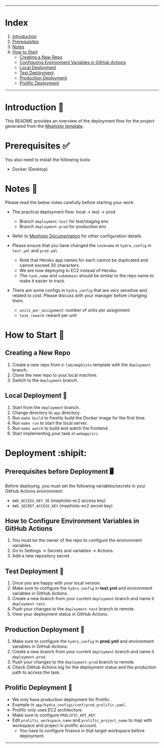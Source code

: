 

---

# Index

1. [Introduction](#introduction)
2. [Prerequisites](#prerequisites)
3. [Notes](#notes)
4. [How to Start](#how-to-start)
    - [Creating a New Repo](#creating-a-new-repo)
    - [Configuring Environment Variables in GitHub Actions](#how-to-configure-environment-variables-in-github-actions)
    - [Local Deployment](#local-deployment)
    - [Test Deployment](#test-deployment)
    - [Production Deployment](#production-deployment)
    - [Prolific Deployment](#prolific-deployment)

---

# Introduction :book:

This README provides an overview of the deployment flow for the project generated from the [Mephisto template](https://github.com/d-lab/mephisto).

# Prerequisites :white_check_mark:

You also need to install the following tools:
- Docker (Desktop)

# Notes :notebook:

Please read the below notes carefully before starting your work:

- The practical deployment flow: local -> test -> prod
  - Branch `deployment-test` for test/staging env
  - Branch `deployment-prod` for production env 

- Refer to [Mephisto Documentation](https://mephisto.ai/docs/guides/tutorials/first_task/) for other configuration details.
- Please ensure that you have changed the `taskname` in `hydra_config` in `test.yml` and `prod.yml`. 
  - Note that Heroku app names for each cannot be duplicated and cannot exceed 30 characters.
  - We are now deploying to EC2 instead of Heroku.
  - The `task_name` and `subdomain` should be similar to the repo name to make it easier to track.
- There are some configs in `hydra_config` that are very sensitive and related to cost. Please discuss with your manager before changing them.
  - `units_per_assignment`: number of units per assignment
  - `task_reward`: reward per unit

# How to Start :triangular_flag_on_post:

## Creating a New Repo

1. Create a new repo from `d-lab/mephisto` template with the `deployment` branch.
2. Clone the new repo to your local machine.
3. Switch to the `deployment` branch.

## Local Deployment :hammer:

1. Start from the `deployment` branch.
2. Change directory to `app` directory.
3. Run `make build` to freshly build the Docker image for the first time.
4. Run `make run` to start the local server.
5. Run `make watch` to build and watch the frontend.
6. Start implementing your task in `webapp/src`.

# Deployment :shipit:

## Prerequisites before Deployment :desktop_computer:
Before deploying, you must set the following variables/secrets in your GitHub Actions environment:

- `AWS_ACCESS_KEY_ID` (mephisto-ec2 access key)
- `AWS_SECRET_ACCESS_KEY` (mephisto-ec2 secret key)

## How to Configure Environment Variables in GitHub Actions

1. You must be the owner of the repo to configure the environment variables.
2. Go to Settings -> Secrets and variables -> Actions.
3. Add a new repository secret.

## Test Deployment :test_tube:

1. Once you are happy with your local version.
2. Make sure to configure the `hydra_config` in **test.yml** and environment variables in GitHub Actions.
3. Create a new branch from your current `deployment` branch and name it `deployment-test`.
4. Push your changes to the `deployment-test` branch to remote.
5. View your deployment status in GitHub Actions.

## Production Deployment :rocket:

1. Make sure to configure the `hydra_config` in **prod.yml** and environment variables in GitHub Actions.
2. Create a new branch from your current `deployment` branch and name it `deployment-prod`.
3. Push your changes to the `deployment-prod` branch to remote.
4. Check GitHub Actions log for the deployment status and the production path to access the task.

## Prolific Deployment :rocket:
- We only have production deployment for Prolific.
- Example in `app/hydra_configs/conf/prod_prolific.yaml`.
- Prolific only uses EC2 architecture.
- Make sure to configure `PROLIFIC_API_KEY`.
- Edit `prolific_workspace_name` and `prolific_project_name` to map with workspace and project in prolific account.
  - You have to configure finance in that target workspace before deployment.

---